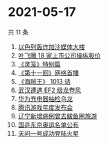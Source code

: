 # 2021-05-17

共 11 条

<!-- BEGIN -->
<!-- 最后更新时间 Mon May 17 2021 10:08:24 GMT+0800 (China Standard Time) -->

1. [以色列轰炸加沙媒体大楼](https://www.zhihu.com/search?q=以色列)
2. [叶飞曝 18 家上市公司操纵股价](https://www.zhihu.com/search?q=叶飞)
3. [《灵笼》特别篇](https://www.zhihu.com/search?q=灵笼)
4. [《第十一回》网络首播](https://www.zhihu.com/search?q=第十一回)
5. [《海贼王》 1013 话](https://www.zhihu.com/search?q=海贼王)
6. [武汉遭遇 EF2 级龙卷风](https://www.zhihu.com/search?q=武汉龙卷风)
7. [华为充电器抽检乌龙](https://www.zhihu.com/search?q=华为充电器)
8. [腾讯游戏年度发布会](https://www.zhihu.com/search?q=腾讯游戏)
9. [辽宁新增病例曾去鲅鱼圈旅游](https://www.zhihu.com/search?q=辽宁新增)
10. [国乒东京奥运名单公布](https://www.zhihu.com/search?q=国乒奥运名单)
11. [天问一号成功登陆火星](https://www.zhihu.com/search?q=天问一号)

<!-- END -->
